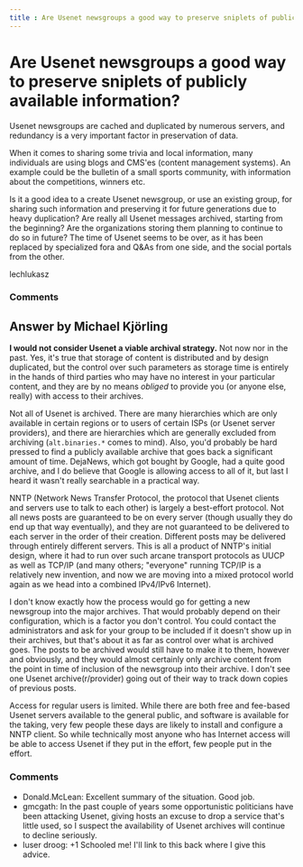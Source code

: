 ```yaml
---
title : Are Usenet newsgroups a good way to preserve sniplets of publicly available information?
---
```

Are Usenet newsgroups a good way to preserve sniplets of publicly available information?
=====================
Usenet newsgroups are cached and duplicated by numerous servers, and
redundancy is a very important factor in preservation of data.

When it comes to sharing some trivia and local information, many
individuals are using blogs and CMS'es (content management systems). An
example could be the bulletin of a small sports community, with
information about the competitions, winners etc.

Is it a good idea to a create Usenet newsgroup, or use an existing
group, for sharing such information and preserving it for future
generations due to heavy duplication? Are really all Usenet messages
archived, starting from the beginning? Are the organizations storing
them planning to continue to do so in future? The time of Usenet seems
to be over, as it has been replaced by specialized fora and Q&As from
one side, and the social portals from the other.

lechlukasz

### Comments ###


Answer by Michael Kjörling
----------------
**I would not consider Usenet a viable archival strategy.** Not now nor
in the past. Yes, it's true that storage of content is distributed and
by design duplicated, but the control over such parameters as storage
time is entirely in the hands of third parties who may have no interest
in your particular content, and they are by no means *obliged* to
provide you (or anyone else, really) with access to their archives.

Not all of Usenet is archived. There are many hierarchies which are only
available in certain regions or to users of certain ISPs (or Usenet
server providers), and there are hierarchies which are generally
excluded from archiving (`alt.binaries.*` comes to mind). Also, you'd
probably be hard pressed to find a publicly available archive that goes
back a significant amount of time. DejaNews, which got bought by Google,
had a quite good archive, and I do believe that Google is allowing
access to all of it, but last I heard it wasn't really searchable in a
practical way.

NNTP (Network News Transfer Protocol, the protocol that Usenet clients
and servers use to talk to each other) is largely a best-effort
protocol. Not all news posts are guaranteed to be on every server
(though usually they do end up that way eventually), and they are not
guaranteed to be delivered to each server in the order of their
creation. Different posts may be delivered through entirely different
servers. This is all a product of NNTP's initial design, where it had to
run over such arcane transport protocols as UUCP as well as TCP/IP (and
many others; "everyone" running TCP/IP is a relatively new invention,
and now we are moving into a mixed protocol world again as we head into
a combined IPv4/IPv6 Internet).

I don't know exactly how the process would go for getting a new
newsgroup into the major archives. That would probably depend on their
configuration, which is a factor you don't control. You could contact
the administrators and ask for your group to be included if it doesn't
show up in their archives, but that's about it as far as control over
what is archived goes. The posts to be archived would still have to make
it to them, however and obviously, and they would almost certainly only
archive content from the point in time of inclusion of the newsgroup
into their archive. I don't see one Usenet archive(r/provider) going out
of their way to track down copies of previous posts.

Access for regular users is limited. While there are both free and
fee-based Usenet servers available to the general public, and software
is available for the taking, very few people these days are likely to
install and configure a NNTP client. So while technically most anyone
who has Internet access will be able to access Usenet if they put in the
effort, few people put in the effort.

### Comments ###
* Donald.McLean: Excellent summary of the situation. Good job.
* gmcgath: In the past couple of years some opportunistic politicians have been
attacking Usenet, giving hosts an excuse to drop a service that's little
used, so I suspect the availability of Usenet archives will continue to
decline seriously.
* luser droog: +1 Schooled me! I'll link to this back where I give this advice.

